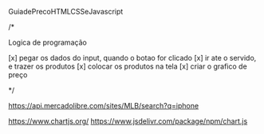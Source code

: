 GuiadePrecoHTMLCSSeJavascript

/*

Logica de programação

[x] pegar os dados do input, quando o botao for clicado
[x] ir ate o servido, e trazer os produtos
[x] colocar os produtos na tela
[x] criar o grafico de preço

*/

https://api.mercadolibre.com/sites/MLB/search?q=iphone

https://www.chartjs.org/
https://www.jsdelivr.com/package/npm/chart.js
